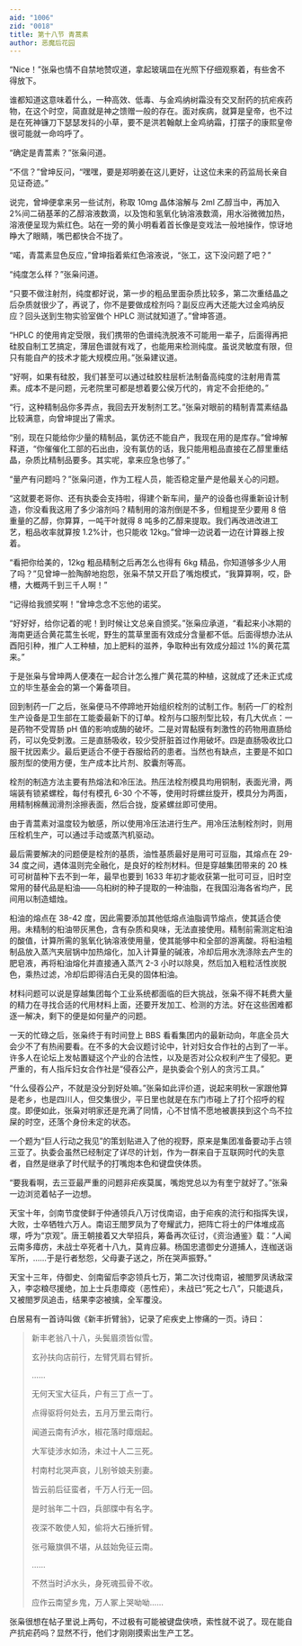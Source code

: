 ```yaml
---
aid: "1006"
zid: "0018"
title: 第十八节 青蒿素
author: 恶魔后花园
---
```


“Nice！”张枭也情不自禁地赞叹道，拿起玻璃皿在光照下仔细观察着，有些舍不得放下。

谁都知道这意味着什么，一种高效、低毒、与金鸡纳树霜没有交叉耐药的抗疟疾药物，在这个时空，简直就是神之馈赠一般的存在。面对疾病，就算是皇帝，也不过是在死神镰刀下瑟瑟发抖的小草，要不是洪若翰献上金鸡纳霜，打摆子的康熙皇帝很可能就一命呜呼了。

“确定是青蒿素？”张枭问道。

“不信？”曾坤反问，“嘿嘿，要是郑明姜在这儿更好，让这位未来的药监局长亲自见证奇迹。”

说完，曾坤便拿来另一些试剂，称取 10mg 晶体溶解与 2ml 乙醇当中，再加入 2%间二硝基苯的乙醇溶液数滴，以及饱和氢氧化钠溶液数滴，用水浴微微加热，溶液便呈现为紫红色。站在一旁的黄小明看着首长像是变戏法一般地操作，惊讶地睁大了眼睛，嘴巴都快合不拢了。

“喏，青蒿素显色反应，”曾坤指着紫红色溶液说，“张工，这下没问题了吧？”

“纯度怎么样？”张枭问道。

“只要不做注射剂，纯度都好说，第一步的粗品里面杂质比较多，第二次重结晶之后杂质就很少了，再说了，你不是要做成栓剂吗？副反应再大还能大过金鸡纳反应？回头送到生物实验室做个 HPLC 测试就知道了。”曾坤答道。

“HPLC 的使用肯定受限，我们携带的色谱纯洗脱液不可能用一辈子，后面得再把硅胶自制工艺搞定，薄层色谱就有戏了，也能用来检测纯度。虽说灵敏度有限，但只有能自产的技术才能大规模应用。”张枭建议道。

“好啊，如果有硅胶，我们甚至可以通过硅胶柱层析法制备高纯度的注射用青蒿素。成本不是问题，元老院里可都是想着要公侯万代的，肯定不会拒绝的。”

“行，这种精制品你多弄点，我回去开发制剂工艺。”张枭对眼前的精制青蒿素结晶比较满意，向曾坤提出了需求。

“别，现在只能给你少量的精制品，氯仿还不能自产，我现在用的是库存。”曾坤解释道，“你催催化工部的石出由，没有氯仿的话，我只能用粗品直接在乙醇里重结晶，杂质比精制品要多。其实呢，拿来应急也够了。”

“量产有问题吗？”张枭问道，作为工程人员，能否稳定量产是他最关心的问题。

“这就要老哥你、还有执委会支持啦，得建个新车间，量产的设备也得重新设计制造，你没看我这用了多少溶剂吗？精制用的溶剂倒是不多，但粗提至少要用 8 倍重量的乙醇，你算算，一吨干叶就得 8 吨多的乙醇来提取。我们再改进改进工艺，粗品收率就算按 1.2%计，也只能收 12kg。”曾坤一边说着一边在计算器上按着。

“看把你给美的，12kg 粗品精制之后再怎么也得有 6kg 精品，你知道够多少人用了吗？”见曾坤一脸陶醉地抱怨，张枭不禁又开启了嘴炮模式，“我算算啊，哎，卧槽，大概两千到三千人啊！”

“记得给我颁奖啊！”曾坤念念不忘他的诺奖。

“好好好，给你记着的呢！到时候让文总亲自颁奖。”张枭应承道，“看起来小冰期的海南更适合黄花蒿生长呢，野生的蒿草里面有效成分含量都不低。后面得想办法从酉阳引种，推广人工种植，加上肥料的滋养，争取种出有效成分超过 1%的黄花蒿来。”

于是张枭与曾坤两人便凑在一起合计怎么推广黄花蒿的种植，这就成了还未正式成立的毕生基金会的第一个筹备项目。

回到制药一厂之后，张枭便马不停蹄地开始组织栓剂的试制工作。制药一厂的栓剂生产设备是卫生部在工能委最新下的订单。栓剂与口服剂型比较，有几大优点：一是药物不受胃肠 pH 值的影响或酶的破坏。二是对胃黏膜有刺激性的药物用直肠给药，可以免受刺激。三是直肠吸收，较少受肝脏首过作用破坏。四是直肠吸收比口服干扰因素少。最后更适合不便于吞服给药的患者。当然也有缺点，主要是不如口服剂型的使用方便，生产成本比片剂、胶囊剂等高。

栓剂的制造方法主要有热熔法和冷压法。热压法栓剂模具均用铜制，表面光滑，两端装有锁紧螺栓，每付有模孔 6-30 个不等，使用时将螺丝旋开，模具分为两面，用精制棉蘸润滑剂涂擦表面，然后合拢，旋紧螺丝即可使用。

由于青蒿素对温度较为敏感，所以使用冷压法进行生产。用冷压法制栓剂时，则用压栓机生产，可以通过手动或蒸汽机驱动。

最后需要解决的问题便是栓剂的基质，油性基质最好是用可可豆脂，其熔点在 29-34 度之间，遇体温则完全融化，是良好的栓剂材料。但是穿越集团带来的 20 株可可树苗种下去不到一年，最早也要到 1633 年初才能收获第一批可可豆，旧时空常用的替代品是桕油——乌桕树的种子提取的一种油脂，在我国沿海各省均产，民间用以制造蜡烛。

桕油的熔点在 38-42 度，因此需要添加其他低熔点油脂调节熔点，使其适合使用。未精制的桕油带灰黑色，含有杂质和臭味，无法直接使用。精制前需测定桕油的酸值，计算所需的氢氧化钠溶液使用量，使其能够中和全部的游离酸。将桕油粗制品放入蒸汽夹层锅中加热熔化，加入计算量的碱液，冷却后用水洗涤除去产生的肥皂液，再将桕油熔化并直接通入蒸汽 2-3 小时以除臭，然后加入粗粒活性炭脱色，乘热过滤，冷却后即得洁白无臭的固体桕油。

材料问题可以说是穿越集团每个工业系统都面临的巨大挑战，张枭不得不耗费大量的精力在寻找合适的代用材料上面，还要开发加工、检测的方法。好在这些困难都逐一解决，剩下的便是如何量产的问题。

一天的忙碌之后，张枭终于有时间登上 BBS 看看集团内的最新动向，年底全员大会少不了有热闹要看。在不多的大会议题讨论中，针对妇女合作社的占到了一半。许多人在论坛上发帖置疑这个产业的合法性，以及是否对公众权利产生了侵犯。更严重的，有人指斥妇女合作社是“侵吞公产，是执委会个别人的贪污工具。”

“什么侵吞公产，不就是没分到好处嘛。”张枭如此评价道，说起来明秋一家跟他算是老乡，也是四川人，但交集很少，平日里也就是在东门市碰上了打个招呼的程度。即便如此，张枭对明家还是充满了同情，心不甘情不愿地被裹挟到这个鸟不拉屎的时空，还落个身份未定的状态。

一个题为“巨人行动之我见”的策划贴进入了他的视野，原来是集团准备要动手占领三亚了。执委会虽然已经制定了详尽的计划，作为一群来自于互联网时代的失意者，自然是继承了时代赋予的打嘴炮本色和键盘侠体质。

“要我看啊，去三亚最严重的问题非疟疾莫属，嘴炮党总以为有奎宁就好了。”张枭一边浏览着帖子一边想。

天宝十年，剑南节度使鲜于仲通领兵八万讨伐南诏，由于疟疾的流行和指挥失误，大败，士卒牺牲六万人。南诏王閤罗凤为了夸耀武力，把阵亡将士的尸体堆成高塚，呼为“京观”。唐王朝接着又大举招兵，筹备再次征讨，《资治通鉴》载：“人闻云南多瘴疠，未战士卒死者十八九，莫肯应募。杨国忠遣御史分道捕人，连枷送诣军所，……于是行者愁怨，父母妻子送之，所在哭声振野。”

天宝十三年，侍御史、剑南留后李宓领兵七万，第二次讨伐南诏，被閤罗凤诱敌深入，李宓粮尽援绝，加上士兵患瘴疫（恶性疟），未战已“死之七八”，只能退兵，又被閤罗凤追击，结果李宓被擒，全军覆没。

白居易有一首诗叫做《新丰折臂翁》，记录了疟疾史上惨痛的一页。诗曰：

> 新丰老翁八十八，头鬓眉须皆似雪。
>
> 玄孙扶向店前行，左臂凭肩右臂折。
>
> ……
>
> 无何天宝大征兵，户有三丁点一丁。
>
> 点得驱将何处去，五月万里云南行。
>
> 闻道云南有泸水，椒花落时瘴烟起。
>
> 大军徒涉水如汤，未过十人二三死。
>
> 村南村北哭声哀，儿别爷娘夫别妻。
>
> 皆云前后征蛮者，千万人行无一回。
>
> 是时翁年二十四，兵部牒中有名字。
>
> 夜深不敢使人知，偷将大石捶折臂。
>
> 张弓簸旗俱不堪，从兹始免征云南。
>
> ……
>
> 不然当时泸水头，身死魂孤骨不收。
>
> 应作云南望乡鬼，万人冢上哭呦呦……

张枭很想在帖子里说上两句，不过极有可能被键盘侠喷，索性就不说了。现在能自产抗疟药吗？显然不行，他们才刚刚摸索出生产工艺。
